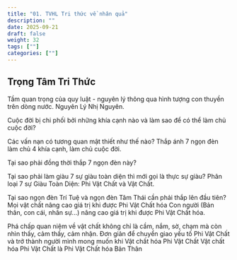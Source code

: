 ```yaml
---
title: "01. TVHL Tri thức về nhân quả"
description: ""
date: 2025-09-21
draft: false
weight: 32
tags: [""]
categories: [""]
---
```


<!-- # 01. TVHL Tri thức về nhân quả -->
<!-- 
**Mã khái niệm:** NT0802  
**Nhóm:** XVI. Nguyên Lý Ánh Sáng -->

## Trọng Tâm Tri Thức

Tầm quan trọng của quy luật - nguyên lý thông qua hình tượng con thuyền trên dòng nước.
Nguyên Lý Nhị Nguyên.

Cuộc đời bị chi phối bởi những khía cạnh nào và làm sao để có thể làm chủ cuộc đời?

Các vấn nạn có tương quan mật thiết như thế nào?
Thắp ánh 7 ngọn đèn làm chủ 4 khía cạnh, làm chủ cuộc đời.

Tại sao phải đồng thời thắp 7 ngọn đèn này?

Tại sao phải làm giàu 7 sự giàu toàn diện thì mới gọi là thực sự giàu?
Phân loại 7 sự Giàu Toàn Diện: Phi Vật Chất và Vật Chất.

Tại sao ngọn đèn Trí Tuệ và ngọn đèn Tâm Thái cần phải thắp lên đầu tiên?
Mọi vật chất nâng cao giá trị khi được Phi Vật Chất hóa
Con người (Bản thân, con cái, nhân sự...) nâng cao giá trị khi được Phi Vật Chất hóa.

Phá chấp quan niệm về vật chất không chỉ là cầm, nắm, sờ, chạm mà còn nhìn thấy, cảm thấy, cảm nhận.
Đơn giản để chuyển giao yếu tố Phi Vật Chất và trở thành người mình mong muốn khi Vật chất hóa Phi Vật Chất
Vật chất hóa Phi Vật Chất là Phi Vật Chất hóa Bản Thân
